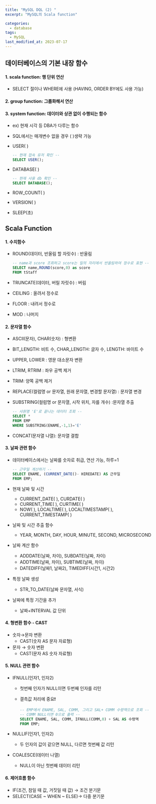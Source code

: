 ```yaml
---
title: "MySQL DQL (2) "
excerpt: "MySQL의 Scala function"

categories:
  - database
tags:
  - MySQL
last_modified_at: 2023-07-17
---
```

## 데이터베이스의 기본 내장 함수

#### **1. scala function: 행 단위 연산**
- SELECT 절이나  WHERE에 사용 (HAVING, ORDER BY에도 사용 가능)

#### 2. group function: 그룹화해서 연산

#### 3. system function: 데이터와 상관 없이 수행되는 함수
- ex) 현재 시각 등 DBA가 다루는 함수
- SQL에서는 매개변수 없을 경우 ( )생략 가능
- USER( )
    
    ```sql
    -- 현재 접속 유저 확인 --
    SELECT USER();
    ```
    
- DATABASE( )
    
    ```sql
    -- 현재 사용 db 확인 --
    SELECT DATABASE();
    ```
    
- ROW_COUNT( )
- VERSION( )
- SLEEP(초)

## Scala Function

#### 1. 수치함수
- ROUND(데이터, 반올림 할 자릿수) : 반올림
    
    ```sql
    -- name과 score 조회하고 score는 일의 자리에서 반올림하여 정수로 표현 --
    SELECT name,ROUND(score,0) as score
    FROM tStaff
    ```
    
- TRUNCATE(데이터, 버릴 자릿수) : 버림
- CEILING : 올려서 정수로
- FLOOR : 내려서 정수로
- MOD : 나머지

#### 2. 문자열 함수
- ASCII(문자), CHAR(숫자) : 형변환
- BIT_LENGTH: 비트 수, CHAR_LENGTH: 글자 수, LENGTH: 바이트 수 
- UPPER, LOWER : 영문 대소문자 변환
- LTRIM, RTRIM : 좌우 공백 제거
- TRIM: 양쪽 공백 제거
- REPLACE(컬럼명 or 문자열, 원래 문자열, 변경할 문자열) : 문자열 변경
- SUBSTRING(컬럼명 or 문자열, 시작 위치, 자를 개수) :문자열 추출
    
    ```sql
    -- 사원명 'E'로 끝나는 데이터 조회 --
    SELECT *
    FROM EMP
    WHERE SUBSTRING(ENAME,-1,1)='E'
    ```
    
- CONCAT(문자열 나열): 문자열 결합 

#### 3. 날짜 관련 함수

- 데이터베이스에서는 날짜를 숫자로 취급, 연산 가능, 하루=1

    ```sql
    -- 근무일 계산하기 --
    SELECT ENAME, (CURRENT_DATE()- HIREDATE) AS 근무일
    FROM EMP;
    ```

- 현재 날짜 및 시간
    - CURRENT_DATE( ), CURDATE( )
    - CURRENT_TIME( ), CURTIME( )
    - NOW( ), LOCALTIME( ), LOCALTIMESTAMP( ), CURRENT_TIMESTAMP( )
- 날짜 및 시간 추출 함수
    - YEAR, MONTH, DAY, HOUR, MINUTE, SECOND, MICROSECOND
- 날짜 계산 함수
    - ADDDATE(날짜, 차이), SUBDATE(날짜, 차이)
    - ADDTIME(날짜, 차이), SUBTIME(날짜, 차이)
    - DATEDIFF(날짜1, 날짜2), TIMEDIFF(시간1, 시간2)
- 특정 날짜 생성
    - STR_TO_DATE(날짜 문자열, 서식)
- 날짜에 특정 기간을 추가
    - 날짜+INTERVAL 값 단위

#### 4. 형변환 함수 - CAST
- 숫자→문자 변환
    - CAST(숫자 AS 문자 자료형)
- 문자 → 숫자 변환
    - CAST(문자 AS 숫자 자료형)

#### 5. NULL 관련 함수
- IFNULL(인자1, 인자2)
    - 첫번째 인자가 NULL이면 두번째 인자를 리턴
    - 결측값 처리에 중요❗
        
        ```sql
        -- EMP에서 ENAME, SAL, COMM, 그리고 SAL+ COMM 수령액으로 조회 --
        -- COMM NULL이면 0으로 출력 --
        SELECT ENAME, SAL, COMM, IFNULL(COMM,0) + SAL AS 수령액
        FROM EMP;
        ```
        
- NULLIF(인자1, 인자2)
    - 두 인자의 값이 같으면 NULL, 다르면 첫번째 값 리턴
- COALESCE(데이터 나열)
    - NULL이 아닌 첫번째 데이터 리턴

#### 6. 제어흐름 함수
- IF(조건, 참일 때 값, 거짓일 때 값) → 조건 분기문
- SELECT(CASE ~ WHEN ~ ELSE)→ 다중 분기문